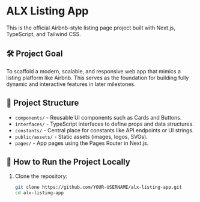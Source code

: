 # ALX Listing App

This is the official Airbnb-style listing page project built with Next.js, TypeScript, and Tailwind CSS.

## 🛠️ Project Goal

To scaffold a modern, scalable, and responsive web app that mimics a listing platform like Airbnb. This serves as the foundation for building fully dynamic and interactive features in later milestones.

## 📁 Project Structure

- `components/` - Reusable UI components such as Cards and Buttons.
- `interfaces/` - TypeScript interfaces to define props and data structures.
- `constants/` - Central place for constants like API endpoints or UI strings.
- `public/assets/` - Static assets (images, logos, SVGs).
- `pages/` - App pages using the Pages Router in Next.js.

## 🧪 How to Run the Project Locally

1. Clone the repository:
   ```bash
   git clone https://github.com/YOUR-USERNAME/alx-listing-app.git
   cd alx-listing-app
